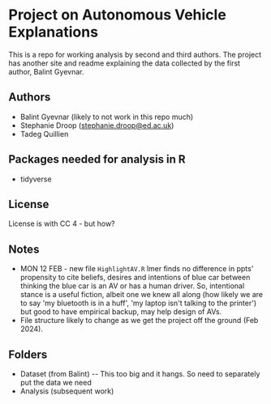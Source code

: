 # Project on Autonomous Vehicle Explanations

This is a repo for working analysis by second and third authors. The project has another site and readme explaining the data collected by the first author, Balint Gyevnar.

## Authors

- Balint Gyevnar (likely to not work in this repo much)
- Stephanie Droop (stephanie.droop@ed.ac.uk)
- Tadeg Quillien

## Packages needed for analysis in R

- tidyverse

## License

License is with CC 4 - but how?

## Notes

- MON 12 FEB - new file `HighlightAV.R` lmer finds no difference in ppts' propensity to cite beliefs, desires and intentions of blue car between thinking the blue car is an AV or has a human driver. So, intentional stance is a useful fiction, albeit one we knew all along (how likely we are to say 'my bluetooth is in a huff', 'my laptop isn't talking to the printer') but good to have empirical backup, may help design of AVs.
- File structure likely to change as we get the project off the ground (Feb 2024).

## Folders

- Dataset (from Balint) -- This too big and it hangs. So need to separately put the data we need
- Analysis (subsequent work)
